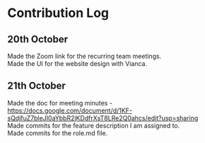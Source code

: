 # Contribution Log

## 20th October
Made the Zoom link for the recurring team meetings. <br />
Made the UI for the website design with Vianca. <br />

## 21th October
Made the doc for meeting minutes - https://docs.google.com/document/d/1KF-sQdjfuZ7bleJI0aYbbR2jKDdfrXsT8LRe2Q0ahcs/edit?usp=sharing <br />
Made commits for the feature description I am assigned to. <br />
Made commits for the role.md file. <br />
